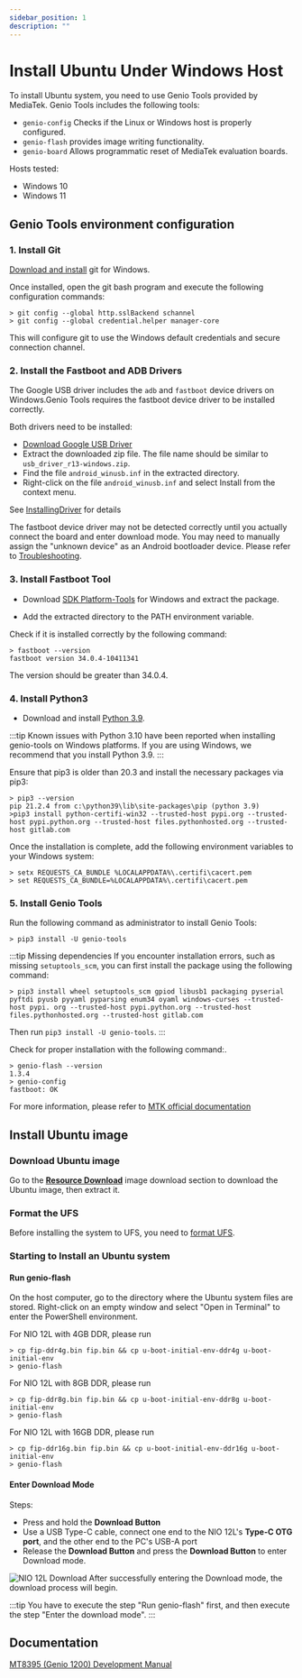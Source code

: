```yaml
---
sidebar_position: 1
description: ""
---
```


# Install Ubuntu Under Windows Host

To install Ubuntu system, you need to use Genio Tools provided by MediaTek. Genio Tools includes the following tools:

- `genio-config` Checks if the Linux or Windows host is properly configured.
- `genio-flash` provides image writing functionality.
- `genio-board` Allows programmatic reset of MediaTek evaluation boards.

Hosts tested:

- Windows 10
- Windows 11

## Genio Tools environment configuration

### 1. Install Git

[Download and install](https://gitforwindows.org/) git for Windows.

Once installed, open the git bash program and execute the following configuration commands:

```
> git config --global http.sslBackend schannel
> git config --global credential.helper manager-core
```

This will configure git to use the Windows default credentials and secure connection channel.

### 2. Install the Fastboot and ADB Drivers

The Google USB driver includes the `adb` and `fastboot` device drivers on Windows.Genio Tools requires the fastboot device driver to be installed correctly.

Both drivers need to be installed:

- [Download Google USB Driver](https://developer.android.com/studio/run/win-usb)
- Extract the downloaded zip file. The file name should be similar to `usb_driver_r13-windows.zip`.
- Find the file `android_winusb.inf` in the extracted directory.
- Right-click on the file `android_winusb.inf` and select Install from the context menu.

See [InstallingDriver](https://developer.android.com/studio/run/oem-usb#InstallingDriver) for details

The fastboot device driver may not be detected correctly until you actually connect the board and enter download mode. You may need to manually assign the "unknown device" as an Android bootloader device. Please refer to [Troubleshooting](https://mediatek.gitlab.io/aiot/doc/aiot-dev-guide/master/sw/yocto/get-started/flash/flash-troubleshoot-windows.html#).

### 3. Install Fastboot Tool

- Download [SDK Platform-Tools](https://developer.android.com/studio/releases/platform-tools) for Windows and extract the package.

- Add the extracted directory to the PATH environment variable.

Check if it is installed correctly by the following command:

```
> fastboot --version
fastboot version 34.0.4-10411341
```

The version should be greater than 34.0.4.

### 4. Install Python3

- Download and install [Python 3.9](https://www.python.org/downloads/release/python-3912/).

:::tip
Known issues with Python 3.10 have been reported when installing genio-tools on Windows platforms. If you are using Windows, we recommend that you install Python 3.9.
:::

Ensure that pip3 is older than 20.3 and install the necessary packages via pip3:

```
> pip3 --version
pip 21.2.4 from c:\python39\lib\site-packages\pip (python 3.9)
>pip3 install python-certifi-win32 --trusted-host pypi.org --trusted-host pypi.python.org --trusted-host files.pythonhosted.org --trusted- host gitlab.com
```

Once the installation is complete, add the following environment variables to your Windows system:

```
> setx REQUESTS_CA_BUNDLE %LOCALAPPDATA%\.certifi\cacert.pem
> set REQUESTS_CA_BUNDLE=%LOCALAPPDATA%\.certifi\cacert.pem
```

### 5. Install Genio Tools

Run the following command as administrator to install Genio Tools:

```
> pip3 install -U genio-tools
```

:::tip
Missing dependencies
If you encounter installation errors, such as missing `setuptools_scm`, you can first install the package using the following command:

```
> pip3 install wheel setuptools_scm gpiod libusb1 packaging pyserial pyftdi pyusb pyyaml pyparsing enum34 oyaml windows-curses --trusted-host pypi. org --trusted-host pypi.python.org --trusted-host files.pythonhosted.org --trusted-host gitlab.com
```

Then run `pip3 install -U genio-tools`.
:::

Check for proper installation with the following command:.

```
> genio-flash --version
1.3.4
> genio-config
fastboot: OK
```

For more information, please refer to [MTK official documentation](https://mediatek.gitlab.io/aiot/doc/aiot-dev-guide/master/sw/yocto/get-started/env-setup/flash-env-windows.html#install-genio-tools)

## Install Ubuntu image

### Download Ubuntu image

Go to the [**Resource Download**](../download) image download section to download the Ubuntu image, then extract it.

### Format the UFS

Before installing the system to UFS, you need to [format UFS](./format-ufs).

### Starting to Install an Ubuntu system

#### Run genio-flash

On the host computer, go to the directory where the Ubuntu system files are stored. Right-click on an empty window and select "Open in Terminal" to enter the PowerShell environment.

For NIO 12L with 4GB DDR, please run

```
> cp fip-ddr4g.bin fip.bin && cp u-boot-initial-env-ddr4g u-boot-initial-env
> genio-flash
```

For NIO 12L with 8GB DDR, please run

```
> cp fip-ddr8g.bin fip.bin && cp u-boot-initial-env-ddr8g u-boot-initial-env
> genio-flash
```

For NIO 12L with 16GB DDR, please run

```
> cp fip-ddr16g.bin fip.bin && cp u-boot-initial-env-ddr16g u-boot-initial-env
> genio-flash
```

#### Enter Download Mode

Steps:

- Press and hold the **Download Button**
- Use a USB Type-C cable, connect one end to the NIO 12L's **Type-C OTG port**, and the other end to the PC's USB-A port
- Release the **Download Button** and press the **Download Button** to enter Download mode.

![NIO 12L Download](/img/nio/nio12l/n12l_download.webp)
After successfully entering the Download mode, the download process will begin.

:::tip
You have to execute the step "Run genio-flash" first, and then execute the step "Enter the download mode".
:::

## Documentation

[MT8395 (Genio 1200) Development Manual](https://mediatek.gitlab.io/aiot/doc/aiot-dev-guide/master/hw/mt8395-soc.html)

